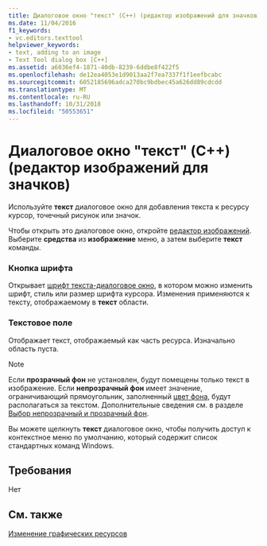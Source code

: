 ```yaml
---
title: Диалоговое окно "текст" (C++) (редактор изображений для значков)
ms.date: 11/04/2016
f1_keywords:
- vc.editors.texttool
helpviewer_keywords:
- text, adding to an image
- Text Tool dialog box [C++]
ms.assetid: a6036ef4-1871-40db-8239-6ddbe8f422f5
ms.openlocfilehash: de12ea4053e1d9013aa2f7ea7337f1f1eefbcabc
ms.sourcegitcommit: 6052185696adca270bc9bdbec45a626dd89cdcdd
ms.translationtype: MT
ms.contentlocale: ru-RU
ms.lasthandoff: 10/31/2018
ms.locfileid: "50553651"
---
```

# <a name="text-tool-dialog-box-c-image-editor-for-icons"></a>Диалоговое окно "текст" (C++) (редактор изображений для значков)

Используйте **текст** диалоговое окно для добавления текста к ресурсу курсор, точечный рисунок или значок.

Чтобы открыть это диалоговое окно, откройте [редактор изображений](../windows/window-panes-image-editor-for-icons.md). Выберите **средства** из **изображение** меню, а затем выберите **текст** команды.

### <a name="font-button"></a>Кнопка шрифта

Открывает [шрифт текста-диалоговое окно](../windows/text-tool-font-dialog-box-image-editor-for-icons.md), в котором можно изменить шрифт, стиль или размер шрифта курсора. Изменения применяются к тексту, отображаемому в **текст** области.

### <a name="text-area"></a>Текстовое поле

Отображает текст, отображаемый как часть ресурса. Изначально область пуста.

> [!NOTE]
> Если **прозрачный фон** не установлен, будут помещены только текст в изображение. Если **непрозрачный фон** имеет значение, ограничивающий прямоугольник, заполненный [цвет фона](../windows/selecting-foreground-or-background-colors-image-editor-for-icons.md), будут располагаться за текстом. Дополнительные сведения см. в разделе [Выбор непрозрачный и прозрачный фон](../windows/choosing-a-transparent-or-opaque-background-image-editor-for-icons.md).

Вы можете щелкнуть **текст** диалоговое окно, чтобы получить доступ к контекстное меню по умолчанию, который содержит список стандартных команд Windows.

## <a name="requirements"></a>Требования

Нет

## <a name="see-also"></a>См. также

[Изменение графических ресурсов](../windows/editing-graphical-resources-image-editor-for-icons.md)